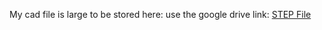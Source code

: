 My cad file is large to be stored here: use the google drive link: [STEP File](https://drive.google.com/file/d/1ena83hxmNsZFuJnQm2IVKQz-uFOP2uik/view?usp=sharing)
